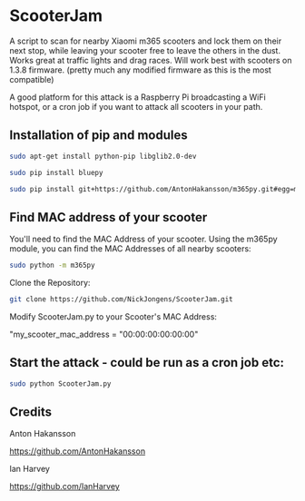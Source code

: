 # ScooterJam
A script to scan for nearby Xiaomi m365 scooters and lock them on their next stop, while leaving your scooter free to leave the others in the dust.
Works great at traffic lights and drag races.
Will work best with scooters on 1.3.8 firmware.
(pretty much any modified firmware as this is the most compatible)

A good platform for this attack is a Raspberry Pi broadcasting a WiFi hotspot, or a cron job if you want to attack all scooters in your path.

## Installation of pip and modules

```sh
sudo apt-get install python-pip libglib2.0-dev
```

```sh
sudo pip install bluepy
```

```sh
sudo pip install git+https://github.com/AntonHakansson/m365py.git#egg=m365py
```

## Find MAC address of your scooter

You'll need to find the MAC Address of your scooter. 
Using the m365py module, you can find the MAC Addresses of all nearby scooters:

```sh
sudo python -m m365py
```

Clone the Repository:
```sh
git clone https://github.com/NickJongens/ScooterJam.git
```

Modify ScooterJam.py to your Scooter's MAC Address:

"my_scooter_mac_address = "00:00:00:00:00:00" 


## Start the attack - could be run as a cron job etc:
```sh
sudo python ScooterJam.py
```



## Credits

Anton Hakansson

https://github.com/AntonHakansson

Ian Harvey

https://github.com/IanHarvey
